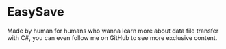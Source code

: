 # EasySave
Made by human for humans who wanna learn more about data file transfer with C#, you can even follow me on GitHub to see more exclusive content.
